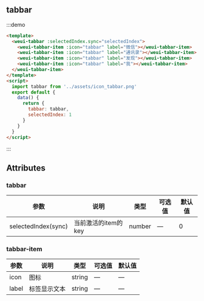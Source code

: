 ## tabbar

:::demo

```html
<template>
  <weui-tabbar :selectedIndex.sync="selectedIndex">
    <weui-tabbar-item :icon="tabbar" label="微信"></weui-tabbar-item>
    <weui-tabbar-item :icon="tabbar" label="通讯录"></weui-tabbar-item>
    <weui-tabbar-item :icon="tabbar" label="发现"></weui-tabbar-item>
    <weui-tabbar-item :icon="tabbar" label="我"></weui-tabbar-item>
  </weui-tabbar-item>
</template>
<script>
  import tabbar from '../assets/icon_tabbar.png'
  export default {
    data() {
      return {
        tabbar: tabbar,
        selectedIndex: 1
      }
    }
  }
</script>
```

:::

## Attributes

### tabbar

| 参数                | 说明                | 类型   | 可选值 | 默认值 |
| ------------------- | ------------------- | ------ | ------ | ------ |
| selectedIndex(sync) | 当前激活的item的key | number | —      | 0      |

### tabbar-item

| 参数  | 说明         | 类型   | 可选值 | 默认值 |
| ----- | ------------ | ------ | ------ | ------ |
| icon  | 图标         | string | —      | —      |
| label | 标签显示文本 | string | —      | —      |